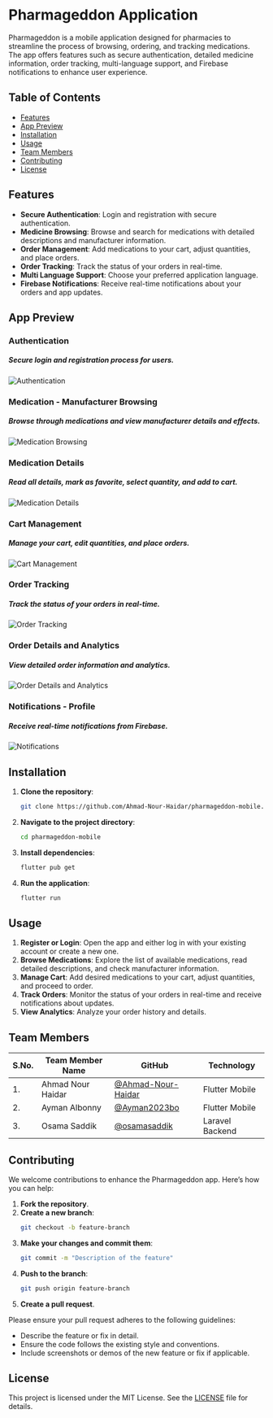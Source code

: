 # Pharmageddon Application

Pharmageddon is a mobile application designed for pharmacies to streamline the process of browsing,
ordering, and tracking medications. The app offers features such as secure authentication, detailed
medicine information, order tracking, multi-language support, and Firebase notifications to enhance
user experience.

## Table of Contents

- [Features](#features)
- [App Preview](#app-preview)
- [Installation](#installation)
- [Usage](#usage)
- [Team Members](#team-members)
- [Contributing](#contributing)
- [License](#license)

## Features

- **Secure Authentication**: Login and registration with secure authentication.
- **Medicine Browsing**: Browse and search for medications with detailed descriptions and
  manufacturer information.
- **Order Management**: Add medications to your cart, adjust quantities, and place orders.
- **Order Tracking**: Track the status of your orders in real-time.
- **Multi Language Support**: Choose your preferred application language.
- **Firebase Notifications**: Receive real-time notifications about your orders and app updates.

## App Preview

### Authentication

##### Secure login and registration process for users.

![Authentication](app-preview/phr1.png)

### Medication - Manufacturer Browsing

##### Browse through medications and view manufacturer details and effects.

![Medication Browsing](app-preview/phr5.png)

### Medication Details

##### Read all details, mark as favorite, select quantity, and add to cart.

![Medication Details](app-preview/phr3.png)

### Cart Management

##### Manage your cart, edit quantities, and place orders.

![Cart Management](app-preview/phr7.png)

### Order Tracking

##### Track the status of your orders in real-time.

![Order Tracking](app-preview/phr6.png)

### Order Details and Analytics

##### View detailed order information and analytics.

![Order Details and Analytics](app-preview/phr4.png)

### Notifications - Profile

##### Receive real-time notifications from Firebase.

![Notifications](app-preview/phr2.png)

## Installation

1. **Clone the repository**:
    ```bash
    git clone https://github.com/Ahmad-Nour-Haidar/pharmageddon-mobile.git
    ```

2. **Navigate to the project directory**:
    ```bash
    cd pharmageddon-mobile
    ```

3. **Install dependencies**:
    ```bash
    flutter pub get
    ```

4. **Run the application**:
    ```bash
    flutter run
    ```

## Usage

1. **Register or Login**: Open the app and either log in with your existing account or create a new
   one.
2. **Browse Medications**: Explore the list of available medications, read detailed descriptions,
   and check manufacturer information.
3. **Manage Cart**: Add desired medications to your cart, adjust quantities, and proceed to order.
4. **Track Orders**: Monitor the status of your orders in real-time and receive notifications about
   updates.
5. **View Analytics**: Analyze your order history and details.

## Team Members

| S.No. | Team Member Name  | GitHub                                                     | Technology      |
|-------|-------------------|------------------------------------------------------------|-----------------|
| 1.    | Ahmad Nour Haidar | [@Ahmad-Nour-Haidar](https://github.com/Ahmad-Nour-Haidar) | Flutter Mobile  |
| 2.    | Ayman Albonny     | [@Ayman2023bo](https://github.com/Ayman2023bo)             | Flutter Mobile  |
| 3.    | Osama Saddik      | [@osamasaddik](https://github.com/osamasaddik)             | Laravel Backend |

## Contributing

We welcome contributions to enhance the Pharmageddon app. Here’s how you can help:

1. **Fork the repository**.
2. **Create a new branch**:
    ```bash
    git checkout -b feature-branch
    ```
3. **Make your changes and commit them**:
    ```bash
    git commit -m "Description of the feature"
    ```
4. **Push to the branch**:
    ```bash
    git push origin feature-branch
    ```
5. **Create a pull request**.

Please ensure your pull request adheres to the following guidelines:

- Describe the feature or fix in detail.
- Ensure the code follows the existing style and conventions.
- Include screenshots or demos of the new feature or fix if applicable.

## License

This project is licensed under the MIT License. See the [LICENSE](LICENSE) file for details.
